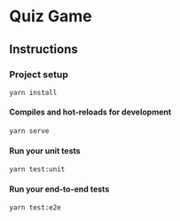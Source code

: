 # Quiz Game

## Instructions

### Project setup

```
yarn install
```

#### Compiles and hot-reloads for development

```
yarn serve
```

#### Run your unit tests

```
yarn test:unit
```

#### Run your end-to-end tests

```
yarn test:e2e
```
